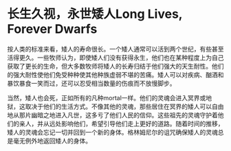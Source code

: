 # 长生久视，永世矮人Long Lives, Forever Dwarfs

按人类的标准来看，矮人的寿命很长。一个矮人通常可以活到两个世纪，有些甚至活得更久。一些牧师认为，即使矮人们没有获得永生，他们也在某种程度上为自己获取了更长的生命，但大多数牧师将矮人的长寿归结于他们强大的天生耐性。他们的强大耐性使他们免受种种使其他种族虚弱不堪的苦痛。矮人可以对疾病、酗酒和暴饮暴食一笑而过，还可以忍受相当数量的伤痕而不放慢脚步。

当然，矮人也会死，正如所有的凡种mortal一样。他们的灵魂会进入冥界或地狱，这取决于他们的生活方式。不像其他的灵魂，那些居住在冥界的矮人可以自由地从那片幽暗之地进入凡世，这多亏了他们人民的信仰。这些祖先的灵魂守护着他们的亲人，并从远处影响他们，希望引导他们走上更好的道路。随着时间的推移，矮人的灵魂会忘记一切并回到一个新的身体。格林姆尼尔的诅咒确保矮人的灵魂总是毫无例外地返回矮人的身体。

 
